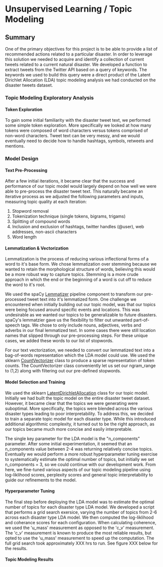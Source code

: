 # Unsupervised Learning / Topic Modeling

## Summary
One of the primary objectives for this project is to be able to provide a list of 
recommended actions related to a particular disaster. In order to leverage this solution we needed to
acquire and identify a collection of current tweets related to a current natural disaster. We developed a function to extract
tweets from the Twitter API based on a query of keywords. The keywords we used to build this query were a direct
product of the Latent Dirichlet Allocation (LDA) topic modeling analysis we had conducted on the disaster tweets dataset.

### Topic Modeling Exploratory Analysis

#### Token Exploration
To gain some initial familiarity with the disaster tweet text, we performed some simple token exploration.
More specifically we looked at how many tokens were composed of word characters versus tokens comprised of non-word characters.
Tweet text can be very messy, and we would eventually need to decide how to handle hashtags, symbols, retweets and mentions.

### Model Design

#### Text Pre-Processing
After a few initial iterations, it became clear that the success and performance of our topic model
would largely depend on how well we were able to pre-process the disaster tweet text. This naturally became an iterative process
as we adjusted the following parameters and inputs, measuring topic quality at each iteration:
1. Stopword removal
2. Tokenization technique (single tokens, bigrams, trigams)
3. Splitting of compound words
4. Inclusion and exclusion of hashtags, twitter handles (@user), web addresses, non-ascii characters
5. Word length


#### Lemmatization & Vectorization
Lemmatization is the process of reducing various inflectional forms of a word to it's base form. We chose lemmatization
over stemming because we wanted to retain the morphological structure of words, believing this would be
a more robust way to capture topics. Stemming is a more crude approach in which the end or the beginning of a word is cut
off to reduce the word to it's root. 

We used the spaCy [Lemmatizer](https://spacy.io/api/lemmatizer) pipeline component to transform our pre-processed tweet text into it's lemmatized form.
One challenge we encountered when initially building out our topic model, was that our topics were being focused around
specific events and locations. This was undesirable as we wanted our topics to be generalizable to future disasters. spaCy's 
lemmatzier gave us the flexibility to filter out unwanted part-of-speech tags. We chose to only include
nouns, adjectives, verbs and adverbs in our final lemmatized text. In some cases there were still location names that slipped
through our pre-processing steps. For these unique cases, we added these words to our list of stopwords.


For our text vectorization, we needed to convert our lemmatized text into a bag-of-words representation which the LDA model
could use. We used the sklearn [CountVectorizer](https://scikit-learn.org/stable/modules/generated/sklearn.feature_extraction.text.CountVectorizer.html) 
class to produce a sparse representation of token counts. The CountVectorizer class conveniently let us set our ngram_range to (1,2) along 
with filtering out our pre-defined stopwords.
 
#### Model Selection and Training
We used the sklearn [LatentDirichletAllocation](https://scikit-learn.org/stable/modules/generated/sklearn.decomposition.LatentDirichletAllocation.html)
class for our topic model. Initially we had built the topic model on the entire disaster tweet dataset. However, it became clear that
the topics we were generating were suboptimal. More specifically, the topics were blended across the various disaster types leading to poor
interpretability. To address this, we decided to train a separate topic model for each disaster type. While this introduced additional
algorithmic complexity, it turned out to be the right approach, as our topics became much more concise and easily interpretable. 

The single key parameter for the LDA model is the "n_components" parameter. After some initial experimentation,
it seemed that an n_components value between 2-4 was returning relatively concise topics. Eventually we would perform a more
robust hyperparameter tuning exercise to systematically estimate the optimal number of topics, but initially we set n_components = 3,
so we could continue with our development work. From here, we fine-tuned various aspects of our topic modeling pipeline using log-liklihood
scores, perplexity scores and general topic interpretability to guide our refinements to the model. 

#### Hyperparameter Tuning
The final step before deploying the LDA model was to estimate the optimal number of topics for each disaster type LDA model. We developed a script
that performs a grid search exersice, varying the number of topics from 2-6 across each disaster type LDA model. We then computed the
log-liklihood and coherance scores for each configuration. When calculating coherence, we used the 'u_mass' measurement as opposed to
the 'c_v' measurement. The 'c_v' measurement is known to produce the most reliable results, but opted to use the 'u_mass' measurement
to speed up the computation. The full grid search took approximately XXX hrs to run. See figure XXX below for the results.

#### Topic Modeling Results